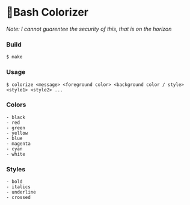 # 🎨Bash Colorizer

_Note: I cannot guarentee the security of this, that is on the horizon_

### Build
`$ make`

### Usage
`$ colorize <message> <foreground color> <background color / style> <style1> <style2> ...`

### Colors
    - black
    - red
    - green
    - yellow
    - blue
    - magenta
    - cyan
    - white

### Styles
    - bold
    - italics
    - underline
    - crossed
